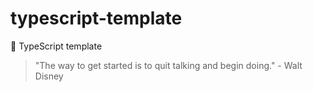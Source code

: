 # typescript-template

🌱 TypeScript template

<!-- INSPIRATIONAL_QUOTE_START -->
> "The way to get started is to quit talking and begin doing." - Walt Disney
<!-- INSPIRATIONAL_QUOTE_END -->
